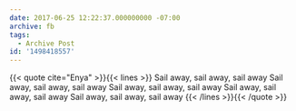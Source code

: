 ```yaml
---
date: 2017-06-25 12:22:37.000000000 -07:00
archive: fb
tags: 
  - Archive Post
id: '1498418557'
---
```


{{< quote cite="Enya" >}}{{< lines >}}
Sail away, sail away, sail away
Sail away, sail away, sail away
Sail away, sail away, sail away
Sail away, sail away, sail away
Sail away, sail away, sail away
{{< /lines >}}{{< /quote >}}